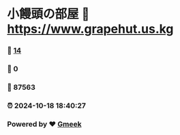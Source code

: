 # 小饅頭の部屋 :link: https://www.grapehut.us.kg 
### :page_facing_up: [14](https://www.grapehut.us.kg/tag.html) 
### :speech_balloon: 0 
### :hibiscus: 87563 
### :alarm_clock: 2024-10-18 18:40:27 
### Powered by :heart: [Gmeek](https://github.com/Meekdai/Gmeek)
